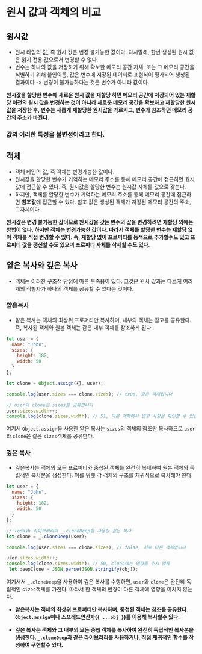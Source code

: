 # 원시 값과 객체의 비교
## 원시값
- 원시 타입의 값, 즉 원시 값은 변경 불가능한 값이다. 다시말해, 한번 생성된 원시 값은 읽지 전용 값으로서 변경할 수 없다.
- 변수는 하나의 값을 저장하기 위해 확보한 메모리 공간 자체, 또는 그 메모리 공간을 식별하기 위해 붙인이름, 값은 변수에 저장된 데이터로 표현식이 평가되어 생성된 결과이다
->  변경이 불가능하다는 것은 변수가 아니라 값이다.

**원시값을 할당한 변수에 새로운 원시 값을 재할당 하면 메모리  공간에 저장되어 있는 재할당 이전의 원시 값을 변경하는 것이 아니라 새로운 메모리 공간을 확보하고 재할당한 원시 값을 저장한 후, 변수는 새롭게 재할당한 원시값을 가르키고, 변수가 참조하던 메모리 공간의 주소가 바뀐다.**
### 값의 이러한 특성을 불변성이라고 한다.

## 객체
- 객체 타입의 값, 즉 객체는 변경가능한 값이다.
- 원시값을 할당한 변수가 기억하는 메모리 주소를 통해 메모리 공간에 접근하면 원시값에 접근할 수 있다.
즉, 원시값을 할당한 변수는 원시값 자체를 값으로 갖는다.
- 하지만, 객체를 할당한 변수가 기억하는 메모리 주소를 통해 메모리 공간에 접근하면 **참조값**에 접근할 수 있다. 참조 값은 생성된 객체가 저장된 메모리 공간의 주소, 그자체이다.

**원시값은 변경 불가능한 값이므로 원시값을 갖는 변수의 값을 변경하려면 재할당 외에는 방법이 없다. 하지만 객체는 변경가능한 값이다. 따라서 객체를 할당한 변수는 재할당 없이 객체를 직접 변경할 수 있다. 즉, 재할당 없이 프로퍼티를 동적으로 추가할수도 있고 프로퍼티 값을 갱신할 수도 있으며 프로퍼티 자체를 삭제할 수도 있다.**

## 얕은 복사와 깊은 복사
- 객체는 이러한 구조적 단점에 따른 부족용이 있다. 그것은 원시 값과는 다르게 여러개의 식별자가 하나의 객체를 공유할 수 있다는 것이다.

### 얕은복사
- 얕은 복사는 객체의 최상위 프로퍼티만 복사하며, 내부의 객체는 잠고를 공유한다. 즉, 복사된 객체와 원본 객체는 같은 내부 객체를 잠조하게 된다.
```js
let user = {
  name: "John",
  sizes: {
    height: 182,
    width: 50
  }
};

let clone = Object.assign({}, user);

console.log(user.sizes === clone.sizes); // true, 같은 객체입니다

// user와 clone은 sizes를 공유합니다
user.sizes.width++;
console.log(clone.sizes.width); // 51, 다른 객체에서 변경 사항을 확인할 수 있습니다
```
여기서 `Object.assign`을 사용한 얕은 복사는 `sizes`의 객체의 참조만 복사하므로 `user`와 `clone`은 같은 `sizes`객체를 공유한다.

### 깊은 복사
- 깊은복사는 객체의 모든 프로퍼티와 중첩된 객체를 완전히 복제하여 원본 객체와 독립적인 복사본을 생성한다. 이를 위햇 각 객체의 구조를 재귀적으로 복사해야 한다.
```js
let user = {
  name: "John",
  sizes: {
    height: 182,
    width: 50
  }
};

// lodash 라이브러리의 _.cloneDeep을 사용한 깊은 복사
let clone = _.cloneDeep(user);

console.log(user.sizes === clone.sizes); // false, 서로 다른 객체입니다

user.sizes.width++;
console.log(clone.sizes.width); // 50, clone에는 영향을 주지 않음
 let deepClone = JSON.parse(JSON.stringify(obj));
 ```
 여기서서 `_.cloneDeep`을 사용하여 깊은 복사를 수행하면, `user`와 `clone`은 완전히 독립적인 `sizes`객체를 가진다. 따라서 한 객체의 변경이 다른 객체에 영향을 미치지 않는다.

 - **얕은복사는 객체의 최상위 프로퍼티만 복사하며, 중첩된 객체는 참조를 공유한다. `Object.assign`이나 스프레드연산자(`{ ...obj }`)를 이용해 복사할수 있다.**

- **깊은 복사는 객체와 그 내부의 모든 중첩 객체를 복사하여 완전히 독립적인 복사본을 생성한다. `_.cloneDeep`과 같은 라이브러리를 사용하거나, 직접 재귀적인 함수를 작성하여 구현할수 있다.**